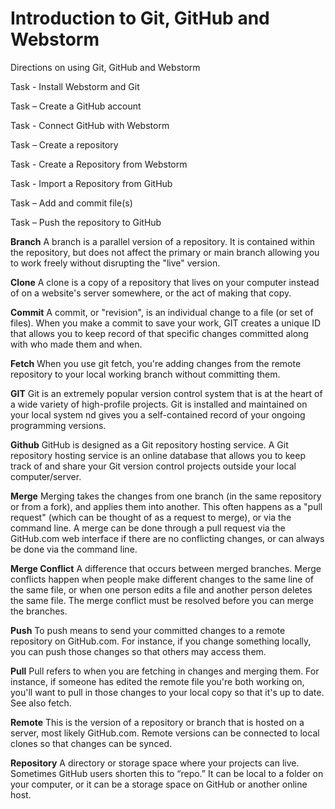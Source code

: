 # Introduction to Git, GitHub and Webstorm
Directions on using Git, GitHub and Webstorm

Task - Install Webstorm and Git

Task – Create a GitHub account

Task - Connect GitHub with Webstorm

Task – Create a repository

Task - Create a Repository from Webstorm

Task - Import a Repository from GitHub

Task – Add and commit file(s)

Task – Push the repository to GitHub


**Branch**
A branch is a parallel version of a repository. It is contained within the repository, but does not affect the primary 
or main branch allowing you to work freely without disrupting the "live" version.

**Clone**
A clone is a copy of a repository that lives on your computer instead of on a website's server somewhere, or the act of
making that copy.

**Commit**
A commit, or "revision", is an individual change to a file (or set of files). When you make a commit to save your work,
GIT creates a unique ID that allows you to keep record of that specific changes committed along with who made them and
when.

**Fetch**
When you use git fetch, you're adding changes from the remote repository to your local working branch without committing
them.

**GIT**
Git is an extremely popular version control system that is at the heart of a wide variety of high-profile projects.
Git is installed and maintained on your local system nd gives you a self-contained record of your ongoing programming 
versions.

**Github**
GitHub is designed as a Git repository hosting service.
A Git repository hosting service is an online database that allows you to keep track of and share your Git version 
control projects outside your local computer/server.

**Merge**
Merging takes the changes from one branch (in the same repository or from a fork), and applies them into another.
This often happens as a "pull request" (which can be thought of as a request to merge), or via the command line.
A merge can be done through a pull request via the GitHub.com web interface if there are no conflicting changes, or can 
always be done via the command line.

**Merge Conflict**
A difference that occurs between merged branches. Merge conflicts happen when people make different changes to the same
line of the same file, or when one person edits a file and another person deletes the same file. The merge conflict must
be resolved before you can merge the branches.

**Push**
To push means to send your committed changes to a remote repository on GitHub.com. For instance, if you change something
locally, you can push those changes so that others may access them.

**Pull**
Pull refers to when you are fetching in changes and merging them. For instance, if someone has edited the remote file
you're both working on, you'll want to pull in those changes to your local copy so that it's up to date. See also fetch.

**Remote**
This is the version of a repository or branch that is hosted on a server, most likely GitHub.com. Remote versions can be
connected to local clones so that changes can be synced.

**Repository**
A directory or storage space where your projects can live. Sometimes GitHub users shorten this to “repo.” It can be 
local to a folder on your computer, or it can be a storage space on GitHub or another online host.